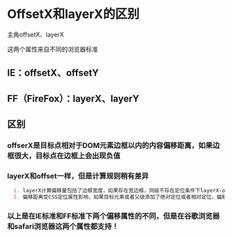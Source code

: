 # OffsetX和layerX的区别

主角offsetX、layerX

这两个属性来自不同的浏览器标准

## IE：offsetX、offsetY

## FF（FireFox）：layerX、layerY

## 区别

### offserX是目标点相对于DOM元素边框以内的内容偏移距离，如果边框很大，目标点在边框上会出现负值

### layerX和offset一样，但是计算规则稍有差异

```Markdown
  1. layerX计算偏移量包括了边框宽度，如果存在宽边框，同级不存在定位条件下layerX-offsetX = border-width
  2. 偏移距离受CSS定位属性影响，如果目标元素或者父级添加了绝对定位或者相对定位，偏移计算会由原来的body改为，最近的添加了定位属性的父级元素
```

### 以上是在IE标准和FF标准下两个偏移属性的不同，但是在谷歌浏览器和safari浏览器这两个属性都支持！
